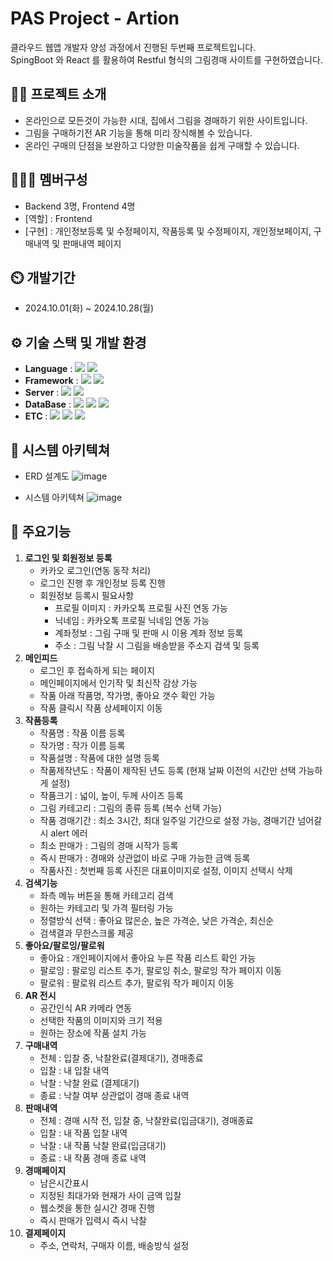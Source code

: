# PAS Project - Artion
클라우드 웹앱 개발자 양성 과정에서 진행된 두번째 프로젝트입니다. 
</br>SpingBoot 와 React 를 활용하여 Restful 형식의 그림경매 사이트를 구현하였습니다.
## 👨‍🏫 프로젝트 소개
- 온라인으로 모든것이 가능한 시대, 집에서 그림을 경매하기 위한 사이트입니다.
- 그림을 구매하기전 AR 기능을 통해 미리 장식해볼 수 있습니다.
- 온라인 구매의 단점을 보완하고 다양한 미술작품을 쉽게 구매할 수 있습니다.
## 🧑‍🤝‍🧑 멤버구성
- Backend 3명, Frontend 4명
- [역할] : Frontend
- [구현] : 개인정보등록 및 수정페이지, 작품등록 및 수정페이지, 개인정보페이지, 구매내역 및 판매내역 페이지
## ⏲️ 개발기간
- 2024.10.01(화) ~ 2024.10.28(월)
## ⚙️ 기술 스택 및 개발 환경
- **Language** : <img src="https://img.shields.io/badge/java-007396?style=for-the-badge&logo=OpenJDK&logoColor=white"> <img src="https://img.shields.io/badge/javascript-F7DF1E?style=for-the-badge&logo=javascript&logoColor=black">
- **Framework** : <img src="https://img.shields.io/badge/springboot-6DB33F?style=for-the-badge&logo=springboot&logoColor=white"> <img src="https://img.shields.io/badge/react-61DAFB?style=for-the-badge&logo=react&logoColor=black"> 
- **Server** : <img src="https://img.shields.io/badge/Amazon%20EC2-FF9900?style=for-the-badge&logo=Amazon%20EC2&logoColor=white"> <img src="https://img.shields.io/badge/docker-%230db7ed.svg?style=for-the-badge&logo=docker&logoColor=white"> 
- **DataBase** :  <img src="https://img.shields.io/badge/MySQL-4479A1?style=for-the-badge&logo=MySQL&logoColor=white"> <img src="https://img.shields.io/badge/Redis-DC382D?style=for-the-badge&logo=Redis&logoColor=white">  <img src="https://img.shields.io/badge/firebase-FFCA28?style=for-the-badge&logo=firebase&logoColor=white"> 
- **ETC** : <img src="https://img.shields.io/badge/git-F05032?style=for-the-badge&logo=git&logoColor=white"> <img src="https://img.shields.io/badge/Figma-F24E1E?style=for-the-badge&logo=Figma&logoColor=white">  <img src="https://img.shields.io/badge/Notion-000000?style=for-the-badge&logo=Notion&logoColor=white"> 
## 📝 시스템 아키텍쳐
+ ERD 설계도
![image](https://github.com/user-attachments/assets/08bbcb1b-e4bd-4a36-88cb-f1a911822343)

+ 시스템 아키텍쳐
![image](https://github.com/user-attachments/assets/6db5819f-7aba-4868-9790-e38c81eb9af3)
## 📌 주요기능
1. **로그인 및 회원정보 등록**
   + 카카오 로그인(연동 동작 처리)
   + 로그인 진행 후 개인정보 등록 진행
   + 회원정보 등록시 필요사항
      + 프로필 이미지 : 카카오톡 프로필 사진 연동 가능
      + 닉네임 : 카카오톡 프로필 닉네임 연동 가능
      + 계좌정보 : 그림 구매 및 판매 시 이용 계좌 정보 등록
      + 주소 : 그림 낙찰 시 그림을 배송받을 주소지 검색 및 등록
2. **메인피드**
   + 로그인 후 접속하게 되는 페이지
   + 메인페이지에서 인기작 및 최신작 감상 가능
   + 작품 아래 작품명, 작가명, 좋아요 갯수 확인 가능
   + 작품 클릭시 작품 상세페이지 이동
3. **작품등록**
   + 작품명 : 작품 이름 등록
   + 작가명 : 작가 이름 등록
   + 작품설명 : 작품에 대한 설명 등록
   + 작품제작년도 : 작품이 제작된 년도 등록 (현재 날짜 이전의 시간만 선택 가능하게 설정)
   + 작품크기 : 넓이, 높이, 두께 사이즈 등록
   + 그림 카테고리 : 그림의 종류 등록 (복수 선택 가능)
   + 작품 경매기간 : 최소 3시간, 최대 일주일 기간으로 설정 가능, 경매기간 넘어갈 시 alert 에러
   + 최소 판매가 : 그림의 경매 시작가 등록
   + 즉시 판매가 : 경매와 상관없이 바로 구매 가능한 금액 등록
   + 작품사진 : 첫번째 등록 사진은 대표이미지로 설정, 이미지 선택시 삭제
4. **검색기능**
   + 좌측 메뉴 버튼을 통해 카테고리 검색
   + 원하는 카테고리 및 가격 필터링 가능
   + 정렬방식 선택 : 좋아요 많은순, 높은 가격순, 낮은 가격순, 최신순
   + 검색결과 무한스크롤 제공
5. **좋아요/팔로잉/팔로워**
   + 좋아요 : 개인페이지에서 좋아요 누른 작품 리스트 확인 가능
   + 팔로잉 : 팔로잉 리스트 추가, 팔로잉 취소, 팔로잉 작가 페이지 이동
   + 팔로워 : 팔로워 리스트 추가, 팔로워 작가 페이지 이동
6. **AR 전시**
   + 공간인식 AR 카메라 연동
   + 선택한 작품의 이미지와 크기 적용
   + 원하는 장소에 작품 설치 가능
7. **구매내역**
   + 전체 : 입찰 중, 낙찰완료(결제대기), 경매종료
   + 입찰 : 내 입찰 내역
   + 낙찰 : 낙찰 완료 (결제대기)
   + 종료 : 낙찰 여부 상관없이 경매 종료 내역
8. **판매내역**
   + 전체 : 경매 시작 전, 입찰 중, 낙찰완료(입금대기), 경매종료
   + 입찰 : 내 작품 입찰 내역
   + 낙찰 : 내 작품 낙찰 완료(입금대기)
   + 종료 : 내 작품 경매 종료 내역
9. **경매페이지**
   + 남은시간표시
   + 지정된 최대가와 현재가 사이 금액 입찰
   + 웹소켓을 통한 실시간 경매 진행
   + 즉시 판매가 입력시 즉시 낙찰
10. **결제페이지**
    + 주소, 연락처, 구매자 이름, 배송방식 설정
